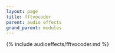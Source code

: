 ```yaml
---
layout: page
title: fftvocoder
parent: audio effects
grand_parent: modules
---
```


{% include audioeffects/fftvocoder.md %}
